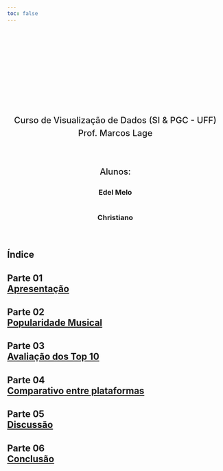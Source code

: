 ```yaml
---
toc: false
---
```


<style>
.hero {
    display: flex;
    flex-direction: column;
    align-items: center;
    font-family: var(--sans-serif);
    margin: 3rem 0 3rem;
    text-wrap: balance;
    text-align: center;
}

.hero h1 {
    margin: 2rem 0;
    max-width: none;
    font-size: 28px;
    font-weight: 400;
    line-height: 1.1;
    background: linear-gradient(30deg, var(--theme-foreground-focus), currentColor);
    -webkit-background-clip: text;
    -webkit-text-fill-color: transparent;
    background-clip: text;
}

.hero h2 {
    margin: 0;
    max-width: 34em;
    font-size: 20px;
    font-style: initial;
    font-weight: 500;
    line-height: 1.5;
    color: var(--theme-foreground-muted);
}

@media (min-width: 640px) {
    .hero h1 {
        font-size: 90px;
    }
}

p { max-width: none; }
>
</style>

<div class="hero">
    <h1>Trabalho</h1>
    <h2>Curso de Visualização de Dados (SI & PGC - UFF)<br>Prof. Marcos Lage</h2>
     <h2><br><br>Alunos:         </h2>
     <h3> Edel Melo </h3>
     <h3> Christiano </h3>
</div>

## Índice

<div class="grid grid-cols-3">
    <div class="card" >
        <h2>Parte 01<br><a href="1-Apresentacao">Apresentação</a></h2>
    </div>
    <div class="card" >
        <h2>Parte 02<br><a href="2-Popularidade_musical">Popularidade Musical</a></h2>
    </div>
    <div class="card" >
        <h2>Parte 03<br><a href="3-Top10">Avaliação dos Top 10</a></h2>
    </div>
</div>

<div class="grid grid-cols-3">
    <div class="card" >
        <h2>Parte 04<br><a href="4-Comparativo">Comparativo entre plataformas</a></h2>
    </div>
    <div class="card" >
        <h2>Parte 05<br><a href="5- Discussao">Discussão</a></h2>
    </div>
    <div class="card" >
        <h2>Parte 06<br><a href="6-Conclusao">Conclusão</a></h2>
    </div>
</div>